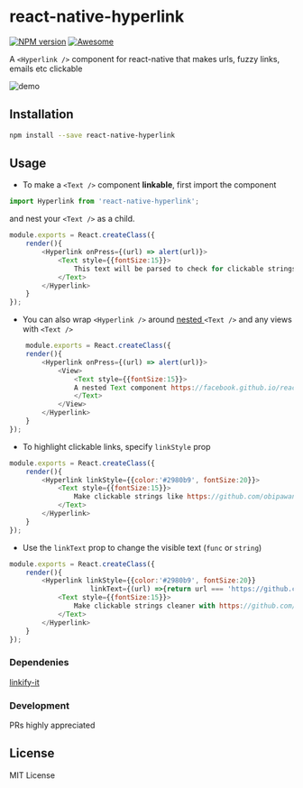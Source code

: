 # react-native-hyperlink
[![NPM version](https://badge.fury.io/js/react-native-hyperlink.svg)](http://badge.fury.io/js/react-native-hyperlink) [![Awesome](https://cdn.rawgit.com/sindresorhus/awesome/d7305f38d29fed78fa85652e3a63e154dd8e8829/media/badge.svg)](https://github.com/jondot/awesome-react-native#text--rich-content)

A `<Hyperlink />` component for react-native that makes urls, fuzzy links, emails etc clickable

![demo](https://cdn.rawgit.com/obipawan/hyperlink/master/asset/screen.gif)

## Installation
```sh
npm install --save react-native-hyperlink
```

## Usage
 - To make a `<Text />` component **linkable**, first import the component
```javascript
import Hyperlink from 'react-native-hyperlink';
```

and nest your `<Text />` as a child.

```javascript
module.exports = React.createClass({
    render(){
        <Hyperlink onPress={(url) => alert(url)}>
            <Text style={{fontSize:15}}>
                This text will be parsed to check for clickable strings like https://github.com/obipawan/hyperlink and made clickable.
            </Text>
        </Hyperlink>
    }
});
```
  - You can also wrap `<Hyperlink />` around [nested ](https://facebook.github.io/react-native/docs/text.html#nested-text) `<Text />` and any views with `<Text />`
```javascript
    module.exports = React.createClass({
    render(){
        <Hyperlink onPress={(url) => alert(url)}>
            <View>
                <Text style={{fontSize:15}}>
                A nested Text component https://facebook.github.io/react-native/docs/text.html works equally well <Text>with https://github.com/obipawan/hyperlink</Text>
                </Text>
            </View>
        </Hyperlink>
    }
});
```

  - To highlight clickable links, specify `linkStyle` prop

```javascript
module.exports = React.createClass({
    render(){
        <Hyperlink linkStyle={{color:'#2980b9', fontSize:20}}>
            <Text style={{fontSize:15}}>
                Make clickable strings like https://github.com/obipawan/hyperlink stylable
            </Text>
        </Hyperlink>
    }
});
```

  - Use the `linkText` prop to change the visible text (`func` or `string`)
```javascript
module.exports = React.createClass({
    render(){
        <Hyperlink linkStyle={{color:'#2980b9', fontSize:20}}
                    linkText={(url) =>{return url === 'https://github.com/obipawan/hyperlink' ? 'Hyperlink' : url}}>
            <Text style={{fontSize:15}}>
                Make clickable strings cleaner with https://github.com/obipawan/hyperlink
            </Text>
        </Hyperlink>
    }
});
```
### Dependenies
 [linkify-it](https://github.com/markdown-it/linkify-it)
### Development

PRs highly appreciated

License
----
MIT License
